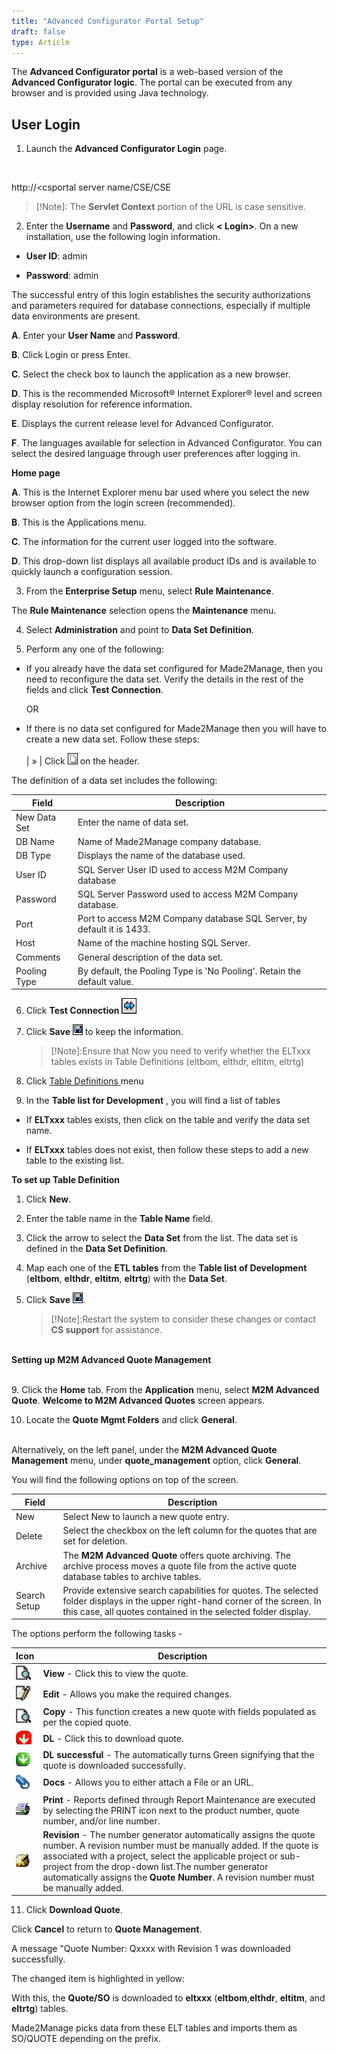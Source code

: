 ```yaml
---
title: "Advanced Configurator Portal Setup"
draft: false
type: Article
---
```


The **Advanced Configurator portal** is a web-based version of the **Advanced
Configurator logic**. The portal can be executed from any browser and is
provided using Java technology.

## User Login

1. Launch the **Advanced Configurator Login** page. 
<br>

http://<csportal server name/CSE/CSE
>[!Note]: The **Servlet Context** portion of the URL is case sensitive.  
  
2. Enter the **Username** and **Password**, and click **< Login>**. On a new installation, use the following login information.

- **User ID**: admin
  
- **Password**: admin 

  
The successful entry of this login establishes the security authorizations and parameters required for database connections, especially if multiple data environments are present. 


  
  
**A**. Enter your **User Name** and **Password**.

**B**. Click Login or press Enter.

**C**. Select the check box to launch the application as a new browser.

**D**. This is the recommended Microsoft® Internet Explorer® level and screen
display resolution for reference information.

**E**. Displays the current release level for Advanced Configurator.

**F**. The languages available for selection in Advanced Configurator. You can select the desired language through user preferences after logging in.

**Home page**



**A**. This is the Internet Explorer menu bar used where you select the new browser option from the login screen (recommended).

**B**. This is the Applications menu.

**C**. The information for the current user logged into the software.

**D**. This drop-down list displays all available product IDs and is available to quickly launch a configuration session.

3. From the **Enterprise Setup** menu, select **Rule Maintenance**.



The **Rule Maintenance** selection opens the **Maintenance** menu.

4. Select **Administration** and point to **Data Set Definition**.

5. Perform any one of the following:

- If you already have the data set configured for Made2Manage, then you need to reconfigure the data set. Verify the details in the rest of the fields and click **Test Connection**.  
  
    OR  
  
- If there is no data set configured for Made2Manage then you will have to create a new data set. Follow these steps:  
  
    | » | Click ![](../assets/advanced-configurator/iuserlogin11.png) on the header.

The definition of a data set includes the following:

Field |  Description  
---|---  
New Data Set |  Enter the name of data set.  
DB Name |  Name of Made2Manage company database.  
DB Type |  Displays the name of the database used.  
User ID |  SQL Server User ID used to access M2M Company database  
Password |  SQL Server Password used to access M2M Company database.  
Port |  Port to access M2M Company database SQL Server, by default it is 1433.  
Host |  Name of the machine hosting SQL Server.  
Comments |  General description of the data set.  
Pooling Type |  By default, the Pooling Type is 'No Pooling'. Retain the default value.  
  
6. Click **Test Connection** 
![](../assets/advanced-configurator/iuserlogin1.png)

7. Click **Save** ![](../assets/advanced-configurator/iuserlogin2.png) to keep the information.

    >[!Note]:Ensure that Now you need to verify whether the ELTxxx tables exists in Table Definitions (eltbom, elthdr, eltitm, eltrtg)    
  
8. Click [Table Definitions
](https://apteanonline.sharepoint.com/sites/AI/EXT%20Product/DocFactory/WordDocuments/Glossary_of_Manufacturing_and_Made2Manage_terms.htm#TableDefinition)menu

9. In the **Table list for Development** , you will find a list of tables

- If **ELTxxx** tables exists, then click on the table and verify the data set name.  
 
- If **ELTxxx** tables does not exist, then follow these steps to add a new table to the existing list.  

  
**To set up Table Definition**

1. Click **New**.

2. Enter the table name in the **Table Name** field.

3. Click the  arrow to select the **Data Set** from the list. The data set is defined in the **Data Set Definition**.

4. Map each one of the **ETL tables** from the **Table list of Development** (**eltbom**, **elthdr**, **eltitm**, **eltrtg**) with the **Data Set**.

5. Click **Save** ![](../assets/advanced-configurator/iuserlogin2.png).

    >[!Note]:Restart the system to consider these changes or contact **CS support** for assistance.
  
  
<br>**Setting up M2M Advanced Quote Management**

<br>9. Click the **Home** tab. From the **Application** menu, select **M2M Advanced Quote**. **Welcome to M2M Advanced Quotes** screen appears.

10. Locate the **Quote Mgmt Folders** and click **General**.


<br>Alternatively, on the left panel, under the **M2M Advanced Quote Management** menu, under **quote_management** option, click **General**.

You will find the following options on top of the screen.

|Field | Description  
---|---  
New|  Select New to launch a new quote entry.  
Delete |  Select the checkbox on the left column for the quotes that are set for deletion.  
Archive |  The **M2M Advanced Quote** offers quote archiving. The archive process moves a quote file from the active quote database tables to archive tables.  
Search Setup |  Provide extensive search capabilities for quotes. The selected folder displays in the upper right-hand corner of the screen. In this case, all quotes  contained in the selected folder display.  
  
The options perform the following tasks -

Icon  |  Description  
---|---  
![](../assets/advanced-configurator/iuserlogin3.png) |  **View** - Click this to view the quote.  
![](../assets/advanced-configurator/iuserlogin4.png)|  **Edit** - Allows you make the required changes.  
![](../assets/advanced-configurator/iuserlogin3.png)|  **Copy** - This function creates a new quote with fields populated as per the copied quote.  
![](../assets/advanced-configurator/iuserlogin5.png) |  **DL** - Click this to download quote.  
![](../assets/advanced-configurator/iuserlogin6.png) |  **DL successful** - The automatically turns Green signifying that the quote is downloaded successfully.  
![](../assets/advanced-configurator/iuserlogin7.png) |  **Docs** - Allows you to either attach a File or an URL.  
![](../assets/advanced-configurator/iuserlogin8.png) |  **Print** - Reports defined through Report Maintenance are executed by selecting the PRINT icon next to the product number, quote number, and/or line number.  
![](../assets/advanced-configurator/iuserlogin9.png) |  **Revision** - The number generator automatically assigns the quote number. A revision number must be manually added. If the quote is associated with a project, select the applicable project or sub-project from the drop-down list.The number generator automatically assigns the  **Quote Number**. A revision number must be manually added.  
  
11. Click **Download Quote**.

Click **Cancel** to return to **Quote Management**.  
 
A message "Quote Number: Qxxxx with Revision 1 was downloaded successfully.  
  
  
The changed item is highlighted in yellow:

With this, the **Quote/SO** is downloaded to **eltxxx** (**eltbom**,**elthdr**, **eltitm**, and **eltrtg**) tables.

Made2Manage picks data from these ELT tables and imports them as SO/QUOTE depending on the prefix.  


